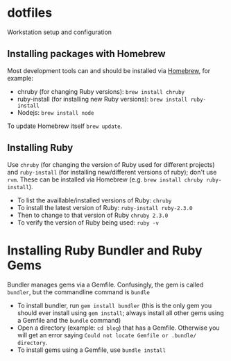 # dotfiles
Workstation setup and configuration

## Installing packages with Homebrew

Most development tools can and should be installed via [Homebrew](http://brew.sh/), for example:

- chruby (for changing Ruby versions): `brew install chruby`
- ruby-install (for installing new Ruby versions): `brew install ruby-install`
- Nodejs: `brew install node`

To update Homebrew itself `brew update`.

## Installing Ruby

Use `chruby` (for changing the version of Ruby used for different projects) and `ruby-install` (for installing new/different versions of ruby); don't use `rvm`. These can be installed via Homebrew (e.g. `brew install chruby ruby-install`).

- To list the availlable/installed versions of Ruby: `chruby` 
- To install the latest version of Ruby: `ruby-install ruby-2.3.0`
- Then to change to that version of Ruby `chruby 2.3.0`
- To verify the version of Ruby being used: `ruby -v`

# Installing Ruby Bundler and Ruby Gems

Bundler manages gems via a Gemfile. Confusingly, the gem is called `bundler`, but the commandline command is `bundle`

- To install bundler, run `gem install bundler` (this is the only gem you should ever install using `gem install`; always install all other gems using a Gemfile and the `bundle` command)
- Open a directory (example: `cd blog`) that has a Gemfile. Otherwise you will get an error saying `Could not locate Gemfile or .bundle/ directory`. 
- To install gems using a Gemfile, use `bundle install`
